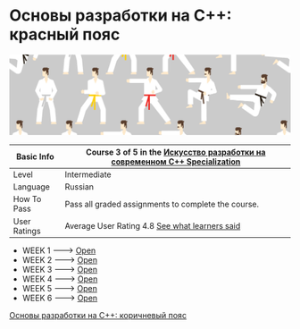 # Основы разработки на C++: красный пояс

![alt-текст](https://github.com/Hitoku/basics-of-c-plus-plus-development-red-belt/blob/master/img.jpg)

| Basic Info | Course 3 of 5 in the [Искусство разработки на современном C++ Specialization](https://www.coursera.org/learn/c-plus-plus-red)|
| ------------- | ------------- |
| Level | Intermediate |
| Language | Russian |
| How To Pass | Pass all graded assignments to complete the course. |
| User Ratings | Average User Rating 4.8 [See what learners said](https://www.coursera.org/learn/c-plus-plus-red#ratings)|

* WEEK 1 ---> [Open](https://github.com/Hitoku/basics-of-c-plus-plus-development-red-belt/tree/master/Week_1)
* WEEK 2 ---> [Open](https://github.com/Hitoku/basics-of-c-plus-plus-development-red-belt/tree/master/Week_2)
* WEEK 3 ---> [Open](https://github.com/Hitoku/basics-of-c-plus-plus-development-red-belt/tree/master/Week_3)
* WEEK 4 ---> [Open](https://github.com/Hitoku/basics-of-c-plus-plus-development-red-belt/tree/master/Week_4)
* WEEK 5 ---> [Open](https://github.com/Hitoku/basics-of-c-plus-plus-development-red-belt/tree/master/Week_5)
* WEEK 6 ---> [Open](https://github.com/Hitoku/basics-of-c-plus-plus-development-red-belt/tree/master/Week_6)

[Основы разработки на C++: коричневый пояс](https://github.com/Hitoku/basics-of-c-plus-plus-development-brown-belt)
